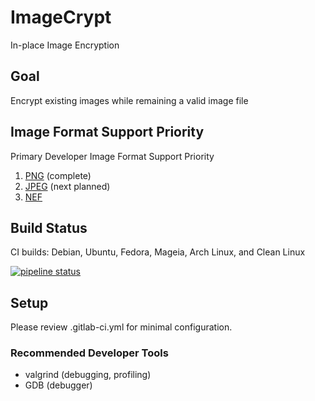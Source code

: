 # ImageCrypt
In-place Image Encryption

## Goal
Encrypt existing images while remaining a valid image file

## Image Format Support Priority
Primary Developer Image Format Support Priority
1. [PNG](https://en.wikipedia.org/wiki/Portable_Network_Graphics) (complete)
1. [JPEG](https://en.wikipedia.org/wiki/JPEG) (next planned)
1. [NEF](https://www.nikonusa.com/en/learn-and-explore/a/products-and-innovation/nikon-electronic-format-nef.html)

## Build Status

CI builds: Debian, Ubuntu, Fedora, Mageia, Arch Linux, and Clean Linux

[![pipeline status](https://gitlab.com/lptech1024/ImageCrypt/badges/master/pipeline.svg)](https://gitlab.com/lptech1024/ImageCrypt/commits/master)

## Setup

Please review .gitlab-ci.yml for minimal configuration.

### Recommended Developer Tools
* valgrind (debugging, profiling)
* GDB (debugger)
